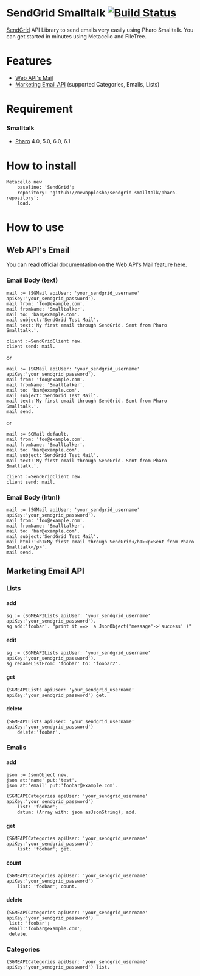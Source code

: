 # SendGrid Smalltalk [![Build Status](https://travis-ci.org/newapplesho/sendgrid-smalltalk.svg?branch=master)](https://travis-ci.org/newapplesho/sendgrid-smalltalk)

[SendGrid](https://sendgrid.com/) API Library to send emails very easily using Pharo Smalltalk.
You can get started in minutes using Metacello and FileTree.

# Features
* [Web API's Mail](https://sendgrid.com/docs/API_Reference/Web_API/mail.html)
* [Marketing Email API](https://sendgrid.com/docs/API_Reference/Marketing_Emails_API/index.html) (supported Categories, Emails, Lists)

# Requirement

### Smalltalk
* [Pharo](http://pharo.org/) 4.0, 5.0, 6.0, 6.1

# How to install

```smalltalk
Metacello new
    baseline: 'SendGrid';
    repository: 'github://newapplesho/sendgrid-smalltalk/pharo-repository';
    load.
```

# How to use

## Web API's Email

You can read  official documentation on the Web API's Mail feature [here](https://sendgrid.com/docs/API_Reference/Web_API/mail.html).

### Email Body (text)

```smalltalk
mail := (SGMail apiUser: 'your_sendgrid_username' apiKey:'your_sendgrid_password').
mail from: 'foo@example.com'.
mail fromName: 'Smalltalker'.
mail to: 'bar@example.com'.
mail subject:'SendGrid Test Mail'.
mail text:'My first email through SendGrid. Sent from Pharo Smalltalk.'.

client :=SendGridClient new.
client send: mail.
```

or


```smalltalk
mail := (SGMail apiUser: 'your_sendgrid_username' apiKey:'your_sendgrid_password').
mail from: 'foo@example.com'.
mail fromName: 'Smalltalker'.
mail to: 'bar@example.com'.
mail subject:'SendGrid Test Mail'.
mail text:'My first email through SendGrid. Sent from Pharo Smalltalk.'.
mail send.
```

or

```smalltalk
mail := SGMail default.
mail from: 'foo@example.com'.
mail fromName: 'Smalltalker'.
mail to: 'bar@example.com'.
mail subject:'SendGrid Test Mail'.
mail text:'My first email through SendGrid. Sent from Pharo Smalltalk.'.

client :=SendGridClient new.
client send: mail.
```

### Email Body (html)

```smalltalk
mail := (SGMail apiUser: 'your_sendgrid_username' apiKey:'your_sendgrid_password').
mail from: 'foo@example.com'.
mail fromName: 'Smalltalker'.
mail to: 'bar@example.com'.
mail subject:'SendGrid Test Mail'.
mail html:'<h1>My first email through SendGrid</h1><p>Sent from Pharo Smalltalk</p>'.
mail send.
```


## Marketing Email API

### Lists

#### add

```smalltalk
sg := (SGMEAPILists apiUser: 'your_sendgrid_username' apiKey:'your_sendgrid_password').
sg add:'foobar'. "print it ==>  a JsonObject('message'->'success' )"
```

#### edit

```smalltalk
sg := (SGMEAPILists apiUser: 'your_sendgrid_username' apiKey:'your_sendgrid_password').
sg renameListFrom: 'foobar' to: 'foobar2'. 
```

#### get

```smalltalk
(SGMEAPILists apiUser: 'your_sendgrid_username' apiKey:'your_sendgrid_password') get.
```

#### delete

```smalltalk
(SGMEAPILists apiUser: 'your_sendgrid_username' apiKey:'your_sendgrid_password') 
	delete:'foobar'.
```


### Emails

#### add

```smalltalk
json := JsonObject new.
json at:'name' put:'test'.
json at:'email' put:'foobar@example.com'.

(SGMEAPICategories apiUser: 'your_sendgrid_username' apiKey:'your_sendgrid_password') 
	list: 'foobar'; 
	datum: (Array with: json asJsonString); add.
```

#### get

```smalltalk
(SGMEAPICategories apiUser: 'your_sendgrid_username' apiKey:'your_sendgrid_password') 
	list: 'foobar'; get.
```

#### count

```smalltalk
(SGMEAPICategories apiUser: 'your_sendgrid_username' apiKey:'your_sendgrid_password') 
	list: 'foobar'; count.
```

#### delete

```smalltalk
(SGMEAPICategories apiUser: 'your_sendgrid_username' apiKey:'your_sendgrid_password') 
 list: 'foobar';
 email:'foobar@example.com'; 
 delete.
```

### Categories

```smalltalk
(SGMEAPICategories apiUser: 'your_sendgrid_username' apiKey:'your_sendgrid_password') list.
```
